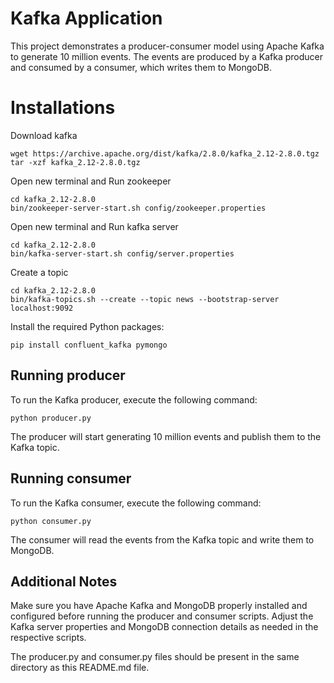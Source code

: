 # Kafka Application

This project demonstrates a producer-consumer model using Apache Kafka to generate 10 million events. The events are produced by a Kafka producer and consumed by a consumer, which writes them to MongoDB.



# Installations

Download kafka
```shell
wget https://archive.apache.org/dist/kafka/2.8.0/kafka_2.12-2.8.0.tgz
tar -xzf kafka_2.12-2.8.0.tgz
```

Open new terminal and Run zookeeper
```shell
cd kafka_2.12-2.8.0
bin/zookeeper-server-start.sh config/zookeeper.properties
```

Open new terminal and Run kafka server

```shell
cd kafka_2.12-2.8.0
bin/kafka-server-start.sh config/server.properties
```

Create a topic 

```shell
cd kafka_2.12-2.8.0
bin/kafka-topics.sh --create --topic news --bootstrap-server localhost:9092
```

Install the required Python packages:

```shell
pip install confluent_kafka pymongo
```

## Running producer
To run the Kafka producer, execute the following command:

```shell
python producer.py
```
The producer will start generating 10 million events and publish them to the Kafka topic.

## Running consumer

To run the Kafka consumer, execute the following command:

```shell
python consumer.py
```

The consumer will read the events from the Kafka topic and write them to MongoDB.


## Additional Notes

Make sure you have Apache Kafka and MongoDB properly installed and configured before running the producer and consumer scripts. Adjust the Kafka server properties and MongoDB connection details as needed in the respective scripts.

The producer.py and consumer.py files should be present in the same directory as this README.md file.
